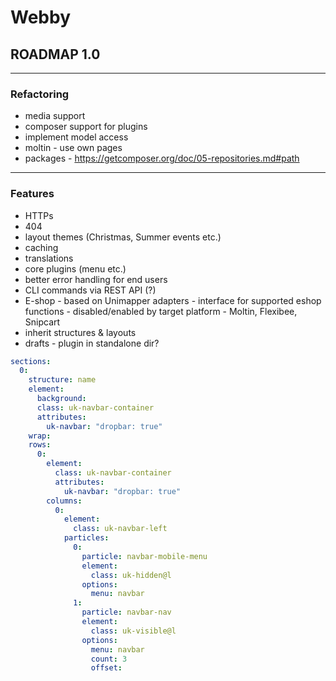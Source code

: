 # Webby

## ROADMAP 1.0

---
### Refactoring
- media support
- composer support for plugins
- implement model access
- moltin - use own pages
- packages - https://getcomposer.org/doc/05-repositories.md#path
---
### Features
- HTTPs
- 404
- layout themes (Christmas, Summer events etc.)
- caching
- translations
- core plugins (menu etc.)
- better error handling for end users
- CLI commands via REST API (?)
- E-shop - based on Unimapper adapters - interface for supported eshop functions - disabled/enabled by target platform - Moltin, Flexibee, Snipcart
- inherit structures & layouts
- drafts - plugin in standalone dir?

```yaml
sections:
  0:
    structure: name
    element:
      background:
      class: uk-navbar-container
      attributes:
        uk-navbar: "dropbar: true"
    wrap:
    rows:
      0:
        element:
          class: uk-navbar-container
          attributes:
            uk-navbar: "dropbar: true"
        columns:
          0:
            element:
              class: uk-navbar-left
            particles:
              0:
                particle: navbar-mobile-menu
                element:
                  class: uk-hidden@l
                options:
                  menu: navbar
              1:
                particle: navbar-nav
                element:
                  class: uk-visible@l
                options:
                  menu: navbar
                  count: 3
                  offset:
```